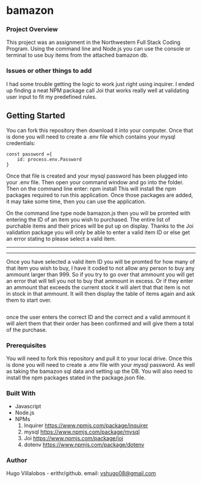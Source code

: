 # bamazon
### Project Overview
This project was an assignment in the Northwestern Full Stack Coding Program. Using the command line and Node.js you can use the console or terminal to use buy items from the attached bamazon db.  

### Issues or other things to add
I had some trouble getting the logic to work just right using inquirer. I ended up finding a neat NPM package call Joi that works really well at validating user input to fit my predefined rules.

## Getting Started
You can fork this repository then download it into your computer. Once that is done you will need to create a .env file which contains your mysql credentials: 
```
const password ={
    id: process.env.Password
}
```

Once that file is created and your mysql password has been plugged into your .env file. Then open your command window and go into the folder. Then on the command line enter: npm install
This will install the npm packages required to run this application. Once those packages are added, it may take some time, then you can use the application.

On the command line type node bamazon.js then you will be promted with entering the ID of an item you wish to purchased. The entire list of purchable items and their prices will be put up on display. Thanks to the Joi validation package you will only be able to enter a valid item ID or else get an error stating to please select a valid item. 

---

---

Once you have selected a valid item ID you will be promted for how many of that item you wish to buy, I have it coded to not allow any person to buy any ammount larger than 999. So if you try to go over that ammount you will get an error that will tell you not to buy that ammount in excess. Or if they enter an ammount that exceeds the current stock it will alert that that item is not in stock in that ammount. It will then display the table of items again and ask them to start over. 

```

```
once the user enters the correct ID and the correct and a valid ammount it will alert them that their order has been confirmed and will give them a total of the purchase. 


### Prerequisites
You will need to fork this repository and pull it to your local drive. Once this is done you will need to create a .env file with your mysql password. As well as taking the bamazon sql data and setting up the DB. You will also need to install the npm packages stated in the package.json file.

### Built With
* Javascript
* Node.js
* NPMs 
    1. Inquirer  https://www.npmjs.com/package/inquirer
    1. mysql https://www.npmjs.com/package/mysql
    1. Joi https://www.npmjs.com/package/joi
    1. dotenv  https://www.npmjs.com/package/dotenv

### Author
Hugo Villalobos - erithr/github. email: vshugo08@gmail.com

